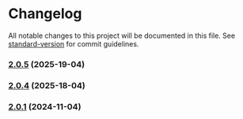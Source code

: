 # Changelog

All notable changes to this project will be documented in this file. See [standard-version](https://github.com/conventional-changelog/standard-version) for commit guidelines.

### [2.0.5](https://github.com/microhobby/vscode-xonsh/compare/v2.0.4...v2.0.5) (2025-19-04)

### [2.0.4](https://github.com/microhobby/vscode-xonsh/compare/v2.0.1...v2.0.4) (2025-18-04)

### [2.0.1](https://github.com/microhobby/vscode-xonsh/compare/v0.3.3...v2.0.1) (2024-11-04)
